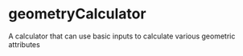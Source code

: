 # geometryCalculator
A calculator that can use basic inputs to calculate various geometric attributes
